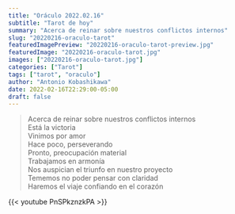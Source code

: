 ```yaml
---
title: "Oráculo 2022.02.16"
subtitle: "Tarot de hoy"
summary: "Acerca de reinar sobre nuestros conflictos internos"
slug: "20220216-oraculo-tarot"
featuredImagePreview: "20220216-oraculo-tarot-preview.jpg"
featuredImage: "20220216-oraculo-tarot.jpg"
images: ["20220216-oraculo-tarot.jpg"]
categories: ["Tarot"]
tags: ["tarot", "oraculo"]
author: "Antonio Kobashikawa"
date: 2022-02-16T22:29:00-05:00
draft: false
---
```


> Acerca de reinar sobre nuestros conflictos internos \
Está la victoria \
Vinimos por amor \
Hace poco, perseverando \
Pronto, preocupación material \
Trabajamos en armonía \
Nos auspician el triunfo en nuestro proyecto \
Tememos no poder pensar con claridad \
Haremos el viaje confiando en el corazón

{{< youtube PnSPkznzkPA >}}